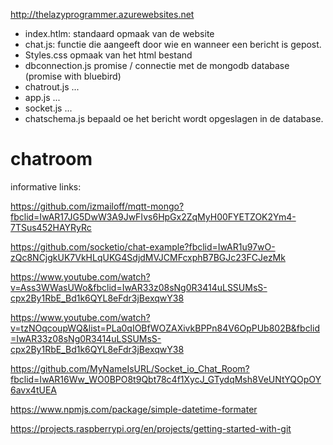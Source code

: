 http://thelazyprogrammer.azurewebsites.net

- index.htlm:
  standaard opmaak van de website
 - chat.js:
  functie die aangeeft door wie en wanneer een bericht is gepost.
 - Styles.css
  opmaak van het html bestand
 - dbconnection.js
  promise / connectie met de mongodb database
  (promise with bluebird)
 - chatrout.js
  ...
 - app.js
  ...
 - socket.js
  ...
 - chatschema.js
  bepaald oe het bericht wordt opgeslagen in de database.

# chatroom
informative links:

https://github.com/izmailoff/mqtt-mongo?fbclid=IwAR17JG5DwW3A9JwFIvs6HpGx2ZqMyH00FYETZOK2Ym4-7TSus452HAYRyRc

https://github.com/socketio/chat-example?fbclid=IwAR1u97wO-zQc8NCjgkUK7VkHLqUKG4SdjdMVJCMFcxphB7BGJc23FCJezMk

https://www.youtube.com/watch?v=Ass3WWasUWo&fbclid=IwAR33z08sNg0R3414uLSSUMsS-cpx2By1RbE_Bd1k6QYL8eFdr3jBexqwY38

https://www.youtube.com/watch?v=tzNOqcoupWQ&list=PLa0qIOBfWOZAXivkBPPn84V6OpPUb802B&fbclid=IwAR33z08sNg0R3414uLSSUMsS-cpx2By1RbE_Bd1k6QYL8eFdr3jBexqwY38

https://github.com/MyNameIsURL/Socket_io_Chat_Room?fbclid=IwAR16Ww_WO0BPO8t9Qbt78c4f1XycJ_GTydqMsh8VeUNtYQOpOY6avx4tUEA

https://www.npmjs.com/package/simple-datetime-formater

https://projects.raspberrypi.org/en/projects/getting-started-with-git
